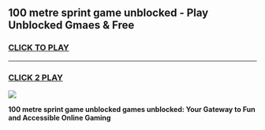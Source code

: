 
## 100 metre sprint game unblocked - Play Unblocked Gmaes & Free
<h3>
<a href="https://news.freeplayer.one?title=100_metre_sprint_game_unblocked&ref=23F">CLICK TO PLAY</a></h3>
<hr>

<h3>
<a href="https://news.freeplayer.one?title=100_metre_sprint_game_unblocked&ref=23F">CLICK 2 PLAY</a>
  
</h3>

<a href="https://news.freeplayer.one?title=100_metre_sprint_game_unblocked&ref=23F/"><img src="https://clearcache.store/games.png"></a>


**100 metre sprint game unblocked games unblocked: Your Gateway to Fun and Accessible Online Gaming**
